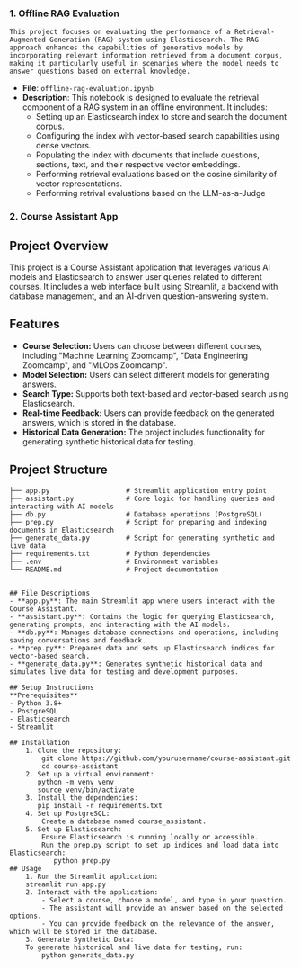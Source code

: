 ### 1. Offline RAG Evaluation
    This project focuses on evaluating the performance of a Retrieval-Augmented Generation (RAG) system using Elasticsearch. The RAG approach enhances the capabilities of generative models by incorporating relevant information retrieved from a document corpus, making it particularly useful in scenarios where the model needs to answer questions based on external knowledge.

- **File**: `offline-rag-evaluation.ipynb`
- **Description**: This notebook is designed to evaluate the retrieval component of a RAG system in an offline environment. It includes:
  - Setting up an Elasticsearch index to store and search the document corpus.
  - Configuring the index with vector-based search capabilities using dense vectors.
  - Populating the index with documents that include questions, sections, text, and their respective vector embeddings.
  - Performing retrieval evaluations based on the cosine similarity of vector representations.
  - Performing retrival evaluations based on the LLM-as-a-Judge

### 2. Course Assistant App

## Project Overview

This project is a Course Assistant application that leverages various AI models and Elasticsearch to answer user queries related to different courses. It includes a web interface built using Streamlit, a backend with database management, and an AI-driven question-answering system.

## Features

- **Course Selection:** Users can choose between different courses, including "Machine Learning Zoomcamp", "Data Engineering Zoomcamp", and "MLOps Zoomcamp".
- **Model Selection:** Users can select different models for generating answers.
- **Search Type:** Supports both text-based and vector-based search using Elasticsearch.
- **Real-time Feedback:** Users can provide feedback on the generated answers, which is stored in the database.
- **Historical Data Generation:** The project includes functionality for generating synthetic historical data for testing.

## Project Structure

```plaintext
├── app.py                   # Streamlit application entry point
├── assistant.py             # Core logic for handling queries and interacting with AI models
├── db.py                    # Database operations (PostgreSQL)
├── prep.py                  # Script for preparing and indexing documents in Elasticsearch
├── generate_data.py         # Script for generating synthetic and live data
├── requirements.txt         # Python dependencies
├── .env                     # Environment variables
└── README.md                # Project documentation


## File Descriptions
- **app.py**: The main Streamlit app where users interact with the Course Assistant.
- **assistant.py**: Contains the logic for querying Elasticsearch, generating prompts, and interacting with the AI models.
- **db.py**: Manages database connections and operations, including saving conversations and feedback.
- **prep.py**: Prepares data and sets up Elasticsearch indices for vector-based search.
- **generate_data.py**: Generates synthetic historical data and simulates live data for testing and development purposes.

## Setup Instructions
**Prerequisites**
- Python 3.8+
- PostgreSQL
- Elasticsearch
- Streamlit

## Installation
    1. Clone the repository:
        git clone https://github.com/yourusername/course-assistant.git
        cd course-assistant
    2. Set up a virtual environment:
       python -m venv venv
       source venv/bin/activate  
    3. Install the dependencies:
       pip install -r requirements.txt
    4. Set up PostgreSQL:
        Create a database named course_assistant.
    5. Set up Elasticsearch:
        Ensure Elasticsearch is running locally or accessible.
        Run the prep.py script to set up indices and load data into Elasticsearch:
           python prep.py
## Usage
    1. Run the Streamlit application:
    streamlit run app.py
    2. Interact with the application:
        - Select a course, choose a model, and type in your question.
        - The assistant will provide an answer based on the selected options.
        - You can provide feedback on the relevance of the answer, which will be stored in the database.
    3. Generate Synthetic Data:
    To generate historical and live data for testing, run:
        python generate_data.py







        



